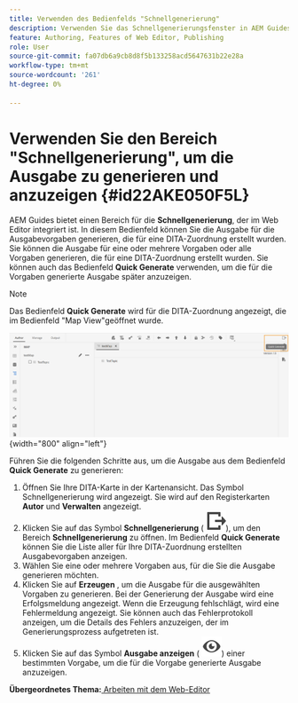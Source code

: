 ```yaml
---
title: Verwenden des Bedienfelds "Schnellgenerierung"
description: Verwenden Sie das Schnellgenerierungsfenster in AEM Guides. Erfahren Sie, wie Sie die Ausgabe aus dem Schnellgenerierungsbereich generieren und anzeigen.
feature: Authoring, Features of Web Editor, Publishing
role: User
source-git-commit: fa07db6a9cb8d8f5b133258acd5647631b22e28a
workflow-type: tm+mt
source-wordcount: '261'
ht-degree: 0%

---
```


# Verwenden Sie den Bereich &quot;Schnellgenerierung&quot;, um die Ausgabe zu generieren und anzuzeigen {#id22AKE050F5L}

AEM Guides bietet einen Bereich für die **Schnellgenerierung**, der im Web Editor integriert ist. In diesem Bedienfeld können Sie die Ausgabe für die Ausgabevorgaben generieren, die für eine DITA-Zuordnung erstellt wurden. Sie können die Ausgabe für eine oder mehrere Vorgaben oder alle Vorgaben generieren, die für eine DITA-Zuordnung erstellt wurden. Sie können auch das Bedienfeld **Quick Generate** verwenden, um die für die Vorgaben generierte Ausgabe später anzuzeigen.

>[!NOTE]
>
> Das Bedienfeld **Quick Generate** wird für die DITA-Zuordnung angezeigt, die im Bedienfeld &quot;Map View&quot;geöffnet wurde.

![](images/quick-generate-map-view.png){width="800" align="left"}

Führen Sie die folgenden Schritte aus, um die Ausgabe aus dem Bedienfeld **Quick Generate** zu generieren:

1. Öffnen Sie Ihre DITA-Karte in der Kartenansicht. Das Symbol Schnellgenerierung wird angezeigt. Sie wird auf den Registerkarten **Autor** und **Verwalten** angezeigt.
1. Klicken Sie auf das Symbol **Schnellgenerierung** \( ![](images/quick-generate-icon.svg)\), um den Bereich **Schnellgenerierung** zu öffnen. Im Bedienfeld **Quick Generate** können Sie die Liste aller für Ihre DITA-Zuordnung erstellten Ausgabevorgaben anzeigen.
1. Wählen Sie eine oder mehrere Vorgaben aus, für die Sie die Ausgabe generieren möchten.
1. Klicken Sie auf **Erzeugen** , um die Ausgabe für die ausgewählten Vorgaben zu generieren. Bei der Generierung der Ausgabe wird eine Erfolgsmeldung angezeigt. Wenn die Erzeugung fehlschlägt, wird eine Fehlermeldung angezeigt. Sie können auch das Fehlerprotokoll anzeigen, um die Details des Fehlers anzuzeigen, der im Generierungsprozess aufgetreten ist.
1. Klicken Sie auf das Symbol **Ausgabe anzeigen** \( ![](images/view-output-icon.svg)\) einer bestimmten Vorgabe, um die für die Vorgabe generierte Ausgabe anzuzeigen.

**Übergeordnetes Thema:**[ Arbeiten mit dem Web-Editor](web-editor.md)
